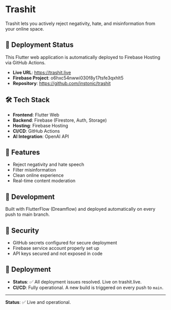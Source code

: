 # Trashit

Trashit lets you actively reject negativity, hate, and misinformation from your online space.

## 🚀 Deployment Status

This Flutter web application is automatically deployed to Firebase Hosting via GitHub Actions.

- **Live URL**: https://trashit.live
- **Firebase Project**: o6hxc54nwwi030f8y17tsfe3qxhlt5
- **Repository**: https://github.com/instonic/trashit

## 🛠️ Tech Stack

- **Frontend**: Flutter Web
- **Backend**: Firebase (Firestore, Auth, Storage)
- **Hosting**: Firebase Hosting
- **CI/CD**: GitHub Actions
- **AI Integration**: OpenAI API

## 📱 Features

- Reject negativity and hate speech
- Filter misinformation
- Clean online experience
- Real-time content moderation

## 🔧 Development

Built with FlutterFlow (Dreamflow) and deployed automatically on every push to main branch.

## 🔐 Security

- GitHub secrets configured for secure deployment
- Firebase service account properly set up
- API keys secured and not exposed in code

## 🔄 Deployment

- **Status**: ✅ All deployment issues resolved. Live on trashit.live.
- **CI/CD**: Fully operational. A new build is triggered on every push to `main`.

---

**Status**: ✅ Live and operational.